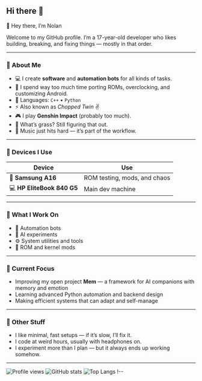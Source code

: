 ## Hi there 👋

👋 Hey there, I’m Nolan  

Welcome to my GitHub profile. I’m a 17-year-old developer who likes building, breaking, and fixing things — mostly in that order.

---

### 🧠 About Me
- 💻 I create **software** and **automation bots** for all kinds of tasks.  
- 📱 I spend way too much time porting ROMs, overclocking, and customizing Android.  
- 🧩 Languages: `C++` • `Python`  
- ⚡ Also known as *Chopped Twin* ✌️  
- 🎮 I play **Genshin Impact** (probably too much).  
- 🌿 What’s grass? Still figuring that out.  
- 🎵 Music just hits hard — it’s part of the workflow.  

---

### 💼 Devices I Use
| Device | Use |
|--------|-----|
| 📱 **Samsung A16** | ROM testing, mods, and chaos |
| 💻 **HP EliteBook 840 G5** | Main dev machine |

---

### 🔧 What I Work On
- 🤖 Automation bots  
- 🧠 AI experiments  
- ⚙️ System utilities and tools  
- 🧩 ROM and kernel mods  

---

### 🚀 Current Focus
- Improving my open project **Mem** — a framework for AI companions with memory and emotion  
- Learning advanced Python automation and backend design  
- Making efficient systems that can adapt and self-manage  

---

### 🧩 Other Stuff
- I like minimal, fast setups — if it’s slow, I’ll fix it.  
- I code at weird hours, usually with headphones on.  
- I experiment more than I plan — but it always ends up working somehow.  

---

![Profile views](https://komarev.com/ghpvc/?username=nolan-archie&label=Profile%20views&color=blueviolet)
![GitHub stats](https://github-readme-stats.vercel.app/api?username=nolan-archie&show_icons=true&theme=tokyonight)
![Top Langs](https://github-readme-stats.vercel.app/api/top-langs/?username=nolan-archie&layout=compact&theme=tokyonight)
!--

